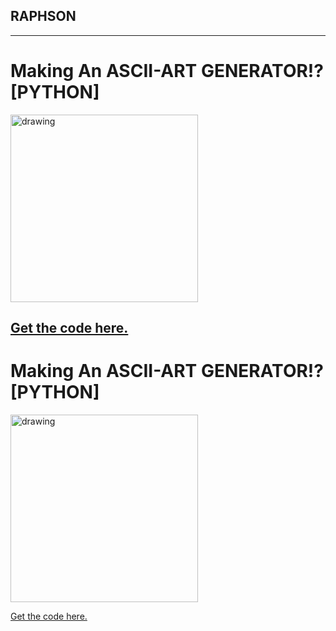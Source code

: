 ## RAPHSON
---
# Making An ASCII-ART GENERATOR!? [PYTHON]

<img src="https://img.youtube.com/vi/2fZBLPk-T2Y/maxresdefault.jpg" alt="drawing" width="300"/>

<a href="test.txt">Get the code here.</a>
---
# Making An ASCII-ART GENERATOR!? [PYTHON]

<img src="https://img.youtube.com/vi/2fZBLPk-T2Y/maxresdefault.jpg" alt="drawing" width="300"/>

<a href="test.txt">Get the code here.</a>
